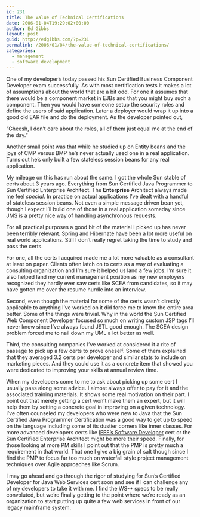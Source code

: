 ```yaml
---
id: 231
title: The Value of Technical Certifications
date: 2006-01-04T19:29:02+00:00
author: Ed Gibbs
layout: post
guid: http://edgibbs.com/?p=231
permalink: /2006/01/04/the-value-of-technical-certifications/
categories:
  - management
  - software development
---
```

One of my developer&#8217;s today passed his Sun Certified Business Component Developer exam successfully. As with most certification tests it makes a lot of assumptions about the world that are a bit odd. For one it assumes that there would be a component market in EJBs and that you might buy such a component. Then you would have someone setup the security roles and define the users of said application. Later a deployer would wrap it up into a good old EAR file and do the deployment. As the developer pointed out, 

&#8220;Gheesh, I don&#8217;t care about the roles, all of them just equal me at the end of the day.&#8221;

Another small point was that while he studied up on Entity beans and the joys of CMP versus BMP he&#8217;s never actually used one in a real application. Turns out he&#8217;s only built a few stateless session beans for any real application.

My mileage on this has run about the same. I got the whole Sun stable of certs about 3 years ago. Everything from Sun Certified Java Programmer to Sun Certified Enterprise Architect. The **Enterprise** Architect always made me feel _special_. In practice on actual applications I&#8217;ve dealt with a handful of stateless session beans. Not even a simple message driven bean yet, though I expect I&#8217;ll build one of those in a real application someday since JMS is a pretty nice way of handling asynchronous requests.

For all practical purposes a good bit of the material I picked up has never been terribly relevant. Spring and Hibernate have been a lot more useful on real world applications. Still I don&#8217;t really regret taking the time to study and pass the certs.

For one, all the certs I acquired made me a lot more valuable as a consultant at least on paper. Clients often latch on to certs as a way of evaluating a consulting organization and I&#8217;m sure it helped us land a few jobs. I&#8217;m sure it also helped land my current management position as my new employers recognized they hardly ever saw certs like SCEA from candidates, so it may have gotten me over the resume hurdle into an interview. 

Second, even though the material for some of the certs wasn&#8217;t directly applicable to anything I&#8217;ve worked on it did force me to know the entire area better. Some of the things were trivial. Why in the world the Sun Certified Web Component Developer focused so much on writing custom JSP tags I&#8217;ll never know since I&#8217;ve always found JSTL good enough. The SCEA design problem forced me to nail down my UML a lot better as well.

Third, the consulting companies I&#8217;ve worked at considered it a rite of passage to pick up a few certs to prove oneself. Some of them explained that they averaged 3.2 certs per developer and similar stats to include on marketing pieces. And they could use it as a concrete item that showed you were dedicated to improving your skills at annual review time.

When my developers come to me to ask about picking up some cert I usually pass along some advice. I almost always offer to pay for it and the associated training materials. It shows some real motivation on their part. I point out that merely getting a cert won&#8217;t make them an expert, but it will help them by setting a concrete goal in improving on a given technology. I&#8217;ve often counseled my developers who were new to Java that the Sun Certified Java Programmer Certification was a good way to get up to speed on the language including some of its dustier corners like inner classes. For more advanced developers certs like [IEEE&#8217;s Software Developer](http://www.computer.org/portal/site/ieeecs/menuitem.c5efb9b8ade9096b8a9ca0108bcd45f3/index.jsp?&pName=ieeecs_level1&path=ieeecs/education/certification&file=index.xml&xsl=generic.xsl&) cert or the Sun Certified Enterprise Architect might be more their speed. Finally, for those looking at more PM skills I point out that the PMP is pretty much a requirement in that world. That one I give a big grain of salt though since I find the PMP to focus far too much on waterfall style project management techniques over Agile approaches like Scrum.

I may go ahead and go through the rigor of studying for Sun&#8217;s Certified Developer for Java Web Services cert soon and see if I can challenge any of my developers to take it with me. I find the WS-* specs to be really convoluted, but we&#8217;re finally getting to the point where we&#8217;re ready as an organization to start putting up quite a few web services in front of our legacy mainframe system.